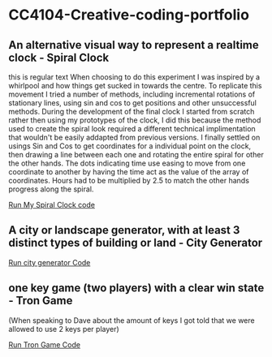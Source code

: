 # CC4104-Creative-coding-portfolio

## An alternative visual way to represent a realtime clock - Spiral Clock
this is regular text
When choosing to do this experiment I was inspired by a whirlpool and how things get sucked in towards the centre. To replicate this movement I tried a number of methods, including incremental rotations of stationary lines, using sin and cos to get positions and other unsuccessful methods. During the development of the final clock I started from scratch rather then using my prototypes of the clock, I did this because the method used to create the spiral look required a different technical implimentation that wouldn't be easily addapted from previous versions. I finally settled on usings Sin and Cos to get coordinates for a individual point on the clock, then drawing a line between each one and rotating the entire spiral for other the other hands. The dots indicating time use easing to move from one coordinate to another by having the time act as the value of the array of coordinates. Hours had to be multiplied by 2.5 to match the other hands progress along the spiral. 


[Run My Spiral Clock code](Spiral_clock_with_easing_2025_06_01_13_26_19/index.html)

## A city or landscape generator, with at least 3 distinct types of building or land - City Generator

[Run city generator Code](City_generator_3d_2025_06_01_13_31_57/index.html)

## one key game (two players) with a clear win state - Tron Game
(When speaking to Dave about the amount of keys I got told that we were allowed to use 2 keys per player)

[Run Tron Game Code](tron_game_2025_06_01_13_35_12/index.html)
